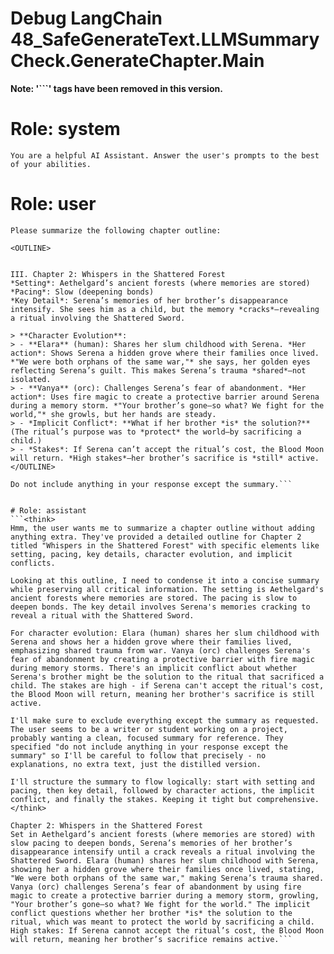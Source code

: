 # Debug LangChain 48_SafeGenerateText.LLMSummaryCheck.GenerateChapter.Main
**Note: '```' tags have been removed in this version.**



# Role: system
```You are a helpful AI Assistant. Answer the user's prompts to the best of your abilities.```


# Role: user
```
Please summarize the following chapter outline:

<OUTLINE>


III. Chapter 2: Whispers in the Shattered Forest  
*Setting*: Aethelgard’s ancient forests (where memories are stored)  
*Pacing*: Slow (deepening bonds)  
*Key Detail*: Serena’s memories of her brother’s disappearance intensify. She sees him as a child, but the memory *cracks*—revealing a ritual involving the Shattered Sword.  

> **Character Evolution**:  
> - **Elara** (human): Shares her slum childhood with Serena. *Her action*: Shows Serena a hidden grove where their families once lived. *"We were both orphans of the same war,"* she says, her golden eyes reflecting Serena’s guilt. This makes Serena’s trauma *shared*—not isolated.  
> - **Vanya** (orc): Challenges Serena’s fear of abandonment. *Her action*: Uses fire magic to create a protective barrier around Serena during a memory storm. *"Your brother’s gone—so what? We fight for the world,"* she growls, but her hands are steady.  
> - *Implicit Conflict*: **What if her brother *is* the solution?** (The ritual’s purpose was to *protect* the world—by sacrificing a child.)  
> - *Stakes*: If Serena can’t accept the ritual’s cost, the Blood Moon will return. *High stakes*—her brother’s sacrifice is *still* active.
</OUTLINE>

Do not include anything in your response except the summary.```


# Role: assistant
```<think>
Hmm, the user wants me to summarize a chapter outline without adding anything extra. They've provided a detailed outline for Chapter 2 titled "Whispers in the Shattered Forest" with specific elements like setting, pacing, key details, character evolution, and implicit conflicts.

Looking at this outline, I need to condense it into a concise summary while preserving all critical information. The setting is Aethelgard's ancient forests where memories are stored. The pacing is slow to deepen bonds. The key detail involves Serena's memories cracking to reveal a ritual with the Shattered Sword.

For character evolution: Elara (human) shares her slum childhood with Serena and shows her a hidden grove where their families lived, emphasizing shared trauma from war. Vanya (orc) challenges Serena's fear of abandonment by creating a protective barrier with fire magic during memory storms. There's an implicit conflict about whether Serena's brother might be the solution to the ritual that sacrificed a child. The stakes are high - if Serena can't accept the ritual's cost, the Blood Moon will return, meaning her brother's sacrifice is still active.

I'll make sure to exclude everything except the summary as requested. The user seems to be a writer or student working on a project, probably wanting a clean, focused summary for reference. They specified "do not include anything in your response except the summary" so I'll be careful to follow that precisely - no explanations, no extra text, just the distilled version.

I'll structure the summary to flow logically: start with setting and pacing, then key detail, followed by character actions, the implicit conflict, and finally the stakes. Keeping it tight but comprehensive.
</think>

Chapter 2: Whispers in the Shattered Forest  
Set in Aethelgard’s ancient forests (where memories are stored) with slow pacing to deepen bonds, Serena’s memories of her brother’s disappearance intensify until a crack reveals a ritual involving the Shattered Sword. Elara (human) shares her slum childhood with Serena, showing her a hidden grove where their families once lived, stating, "We were both orphans of the same war," making Serena’s trauma shared. Vanya (orc) challenges Serena’s fear of abandonment by using fire magic to create a protective barrier during a memory storm, growling, "Your brother’s gone—so what? We fight for the world." The implicit conflict questions whether her brother *is* the solution to the ritual, which was meant to protect the world by sacrificing a child. High stakes: If Serena cannot accept the ritual’s cost, the Blood Moon will return, meaning her brother’s sacrifice remains active.```